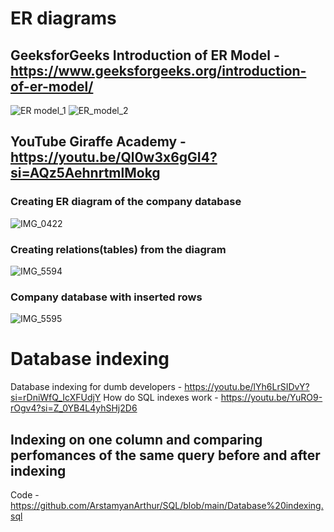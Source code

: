 # ER diagrams
## GeeksforGeeks Introduction of ER Model - https://www.geeksforgeeks.org/introduction-of-er-model/
![ER model_1](https://github.com/user-attachments/assets/cdc8410b-201b-4960-a713-dcdc16a84163)
![ER_model_2](https://github.com/user-attachments/assets/2b843b40-4277-4b91-b843-bdd39c4e3b3b)
## YouTube Giraffe Academy - https://youtu.be/Ql0w3x6gGI4?si=AQz5AehnrtmlMokg
### Creating ER diagram of the company database
![IMG_0422](https://github.com/user-attachments/assets/94bc9551-2108-4c58-b686-e950b5059b2a)
### Creating relations(tables) from the diagram 
![IMG_5594](https://github.com/user-attachments/assets/916c4b87-723c-4863-96d5-88cb695e25ce)
### Company database with inserted rows
![IMG_5595](https://github.com/user-attachments/assets/ed3e97a1-2246-4f10-8e00-9d522b5adc06)

# Database indexing
Database indexing for dumb developers - https://youtu.be/lYh6LrSIDvY?si=rDniWfQ_IcXFUdjY
How do SQL indexes work - https://youtu.be/YuRO9-rOgv4?si=Z_0YB4L4yhSHj2D6
## Indexing on one column and comparing perfomances of the same query before and after indexing
Code - https://github.com/ArstamyanArthur/SQL/blob/main/Database%20indexing.sql


